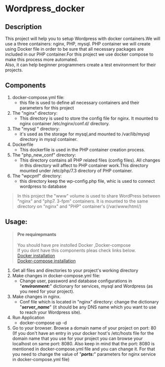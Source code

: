 # Wordpress_docker   
## Description 
This project will help you to setup Wordpress with docker containers.We will use a three containers: nginx, PHP, mysql. PHP container we will create using Docker file in order to be sure that all necessary packages are included in our PHP container.For this project we use docker compose to make this process more automated.  
Also, it can help beginner programmers create a test environment for their projects.

## Components
 1. docker-compose.yml file:   
    * this file is used to define all necessary containers and their parameters for this project  
2. The "nginx" directory:
   * This directory is used to store the config file for nginx. It mounted to  nginx container /etc/nginx/conf.d/ directory.
3. The "mysql " directory:
    * it's used as the storage for mysql,and mounted to /var/lib/mysql directory in mysql container.
4. Dockerfile  
     * This dockerfile is used in the PHP container creation process.
5. The "php_new_conf" directory:
     * This directory contains all PHP related files (config files). All changes in this directory will affect to PHP container work.This directory mounted under /etc/php/7.3 directory of PHP container.
6. The "wpcpnf" directory:
     * this directory keep the wp-config.php file, whic is used to connect wordpress to database   

> In this project  the "www" volume is used to share WordPress between "nginx" and "php7. 3-fpm" containers. It is mounted to the same directory on "nginx" and "PHP" container's (/var/www/html/)
## Usage:
>#### Pre requirepmants 
>You should have pre instolled Docker ,Docker-compose   
>If you dont have this components pleas check links below.  
>[Docker  installation](https://docs.docker.com/get-docker/)  
>[Docker-compose installation](https://docs.docker.com/compose/install/)

1. Get all files and directories to your project's working directory
2. Make changes in docker-compose.yml file:
     * Change user, password and database configurations in "**_environment:_**" dictionary for services, mysql and Wordpress (as you need for your project).
3. Make changes in nginx. 
     * Conf file which is located in "nginx" directory:
change the dictionary "**_server_name_**" (it should be any DNS name which you want to use to reach your Wordpress site).
4. Run Application 
    * docker-compose up -d 
5. Go to your browser. Browse a domain name of your project on port: 80 (If you don't have an entry in your docker host's /etc/hosts file for the domain name that you use for your project you can browse your localhost on same port: 8080. Also keep in mind that the port: 8080 is mentioned in docker-compose.yml file and you can change it. For that you need to change the value of "**_ports:_**" parameters for nginx service in docker-compose.yml file)
